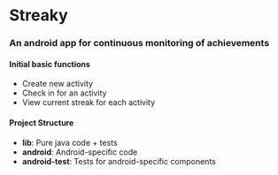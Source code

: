 # Streaky
### An android app for continuous monitoring of achievements

#### Initial basic functions
* Create new activity
* Check in for an activity
* View current streak for each activity

#### Project Structure
* **lib**: Pure java code + tests
* **android**: Android-specific code
* **android-test**: Tests for android-specific components
